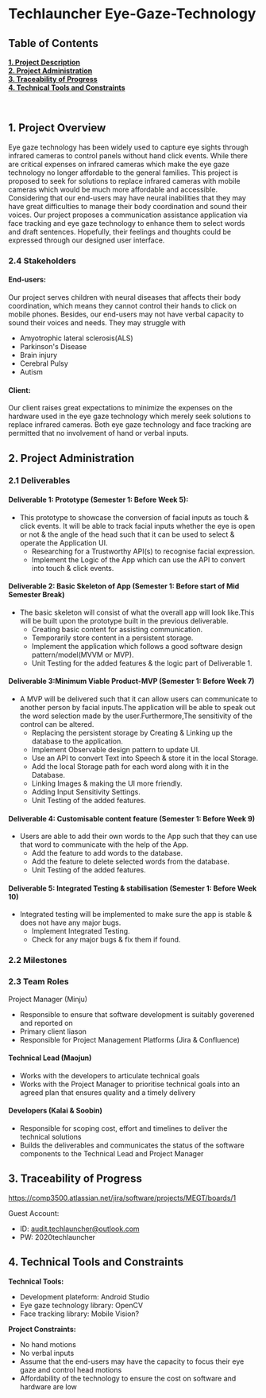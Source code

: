 # Techlauncher Eye-Gaze-Technology
<h2><a name = "content"> Table of Contents </a></h2>

<a href = "#Title1"><b> 1. Project Description </b></a><br/>
<a href = "#Title2"><b> 2. Project Administration </b></a><br/>
<a href = "#Title3"><b> 3. Traceability of Progress </b></a><br/> 
<a href = "#Title5"><b> 4. Technical Tools and Constraints </b></a><br/>


<br />

<h2><a name = "Title1"> 1. Project Overview </a></h2>


Eye gaze technology has been widely used to capture eye sights through infrared cameras to control panels without hand click events. While there are critical expenses on infrared cameras which make the eye gaze technology no longer affordable to the general families. This project is proposed to seek for solutions to replace infrared cameras with mobile cameras which would be much more affordable and accessible. Considering that our end-users may have neural inabilities that they may have great difficulties to manage their body coordination and sound their voices. Our project proposes a communication assistance application via face tracking and eye gaze technology to enhance them to select words and draft sentences. Hopefully, their feelings and thoughts could be expressed through our designed user interface.

<h3> 2.4 Stakeholders </h3>

#### End-users:
Our project serves children with neural diseases that affects their body coordination, which means they cannot control their hands to click on mobile phones. Besides, our end-users may not have verbal capacity to sound their voices and needs. They may struggle with
                <ul>
                <li>Amyotrophic lateral sclerosis(ALS)</li>
                <li>Parkinson's Disease</li>
                <li>Brain injury</li>
                <li>Cerebral Pulsy</li>
                <li>Autism</li>
                </ul>
                
#### Client:
Our client raises great expectations to minimize the expenses on the hardware used in the eye gaze technology which merely seek solutions to replace infrared cameras. Both eye gaze technology and face tracking are permitted that no involvement of hand or verbal inputs.
<br />

<h2><a name = "Title2"> 2. Project Administration </a></h2>

<h3> 2.1 Deliverables</h3>

#### Deliverable 1: Prototype (Semester 1: Before Week 5):
  * This prototype to showcase the conversion of facial inputs as touch & click events. 
  It will be able to track facial inputs  whether the eye is open or not & the angle of the head such that it can be used to select & operate the Application UI.
     - Researching for a Trustworthy API(s) to recognise facial expression.
     - Implement the Logic of the App which can use the API to convert into touch & click events.
#### Deliverable 2: Basic Skeleton of App (Semester 1: Before start of Mid Semester Break)
  * The basic skeleton will consist of what the overall app will look like.This will be built upon the prototype built in the previous deliverable.
    - Creating basic content for assisting communication.
    - Temporarily store content in a persistent storage.
    - Implement the application which follows a good software design pattern/model(MVVM or MVP).
    - Unit Testing for the added features & the logic part of Deliverable 1.
#### Deliverable 3:Minimum Viable Product-MVP (Semester 1: Before Week 7)
  * A MVP will be delivered such that it can allow users can communicate to another person by facial inputs.The application will be able to speak out the word selection made by the user.Furthermore,The sensitivity of the control can be altered.
     - Replacing the persistent storage by Creating & Linking up the database to the application.
     - Implement Observable design pattern to update UI.
     - Use an API to convert Text into Speech & store it in the local Storage.
     - Add the local Storage path for each word along with it in the Database.
     - Linking Images & making the UI more friendly. 
     - Adding Input Sensitivity Settings.
     - Unit Testing of the added features. 
#### Deliverable 4: Customisable content feature (Semester 1: Before Week 9)
  * Users are able to add their own words to the App such that they can use that word to communicate with the help of the App.
    - Add the feature to add words to the database. 
    - Add the feature to delete selected words from the database.
    - Unit Testing of the added features.
#### Deliverable 5: Integrated Testing & stabilisation (Semester 1: Before Week 10)
  * Integrated testing will be implemented to make sure the app is stable & does not have any major bugs.
    - Implement Integrated Testing.
    - Check for any major bugs & fix them if found.
  
 

<h3> 2.2 Milestones</h3>




<h3> 2.3 Team Roles </h3>

Project Manager (Minju)
 - Responsible to ensure that software development is suitably goverened and reported on
 - Primary client liason
 - Responsible for Project Management Platforms (Jira & Confluence)
 
#### Technical Lead (Maojun)
 - Works with the developers to articulate technical goals
 - Works with the Project Manager to prioritise technical goals into an agreed plan that ensures quality and a timely delivery 

#### Developers (Kalai & Soobin)
 - Responsible for scoping cost, effort and timelines to deliver the technical solutions 
 - Builds the deliverables and communicates the status of the software components to the Technical Lead and Project Manager


<h2><a name = "Title3"> 3. Traceability of Progress</a></h2>

https://comp3500.atlassian.net/jira/software/projects/MEGT/boards/1

Guest Account:
 - ID: audit.techlauncher@outlook.com
 - PW: 2020techlauncher

<h2><a name = "Title3"> 4. Technical Tools and Constraints</a></h2>

**Technical Tools:**
 - Development plateform: Android Studio
 - Eye gaze technology library: OpenCV
 - Face tracking library: Mobile Vision?

**Project Constraints:**
 - No hand motions
 - No verbal inputs
 - Assume that the end-users may have the capacity to focus their eye gaze and control head motions
 - Affordability of the technology to ensure the cost on software and hardware are low




